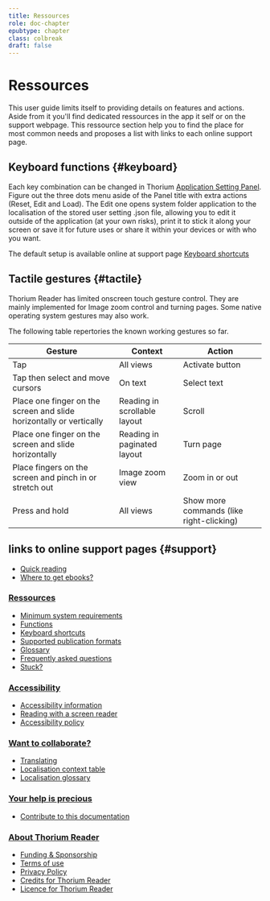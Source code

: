 ```yaml
---
title: Ressources
role: doc-chapter
epubtype: chapter
class: colbreak 
draft: false
---
```

# Ressources

This user guide limits itself to providing details on features and actions. Aside from it you'll find dedicated ressources in the app it self or on the support webpage. This ressource section help you to find the place for most common needs and proposes a list with links to each online support page. 

## Keyboard functions {#keyboard}

Each key combination can be changed in Thorium [Application Setting Panel](../102_windows_views_panels/index.xhtml#setting_view). Figure out the three dots
menu aside of the Panel title with extra actions (Reset, Edit and
Load). The Edit one opens system folder application to the
localisation of the stored user setting .json file, allowing you to
edit it outside of the application (at your own risks), print it to stick it along your screen or save it for
future uses or share it within your devices or with who you want.

The default setup is available online at support page <a href="https://thorium.edrlab.org/en/th3/400_ressources/402_keyboard-shortcuts/"><span>Keyboard shortcuts</span></a>

## Tactile gestures {#tactile}

Thorium Reader has limited onscreen touch gesture control. They are
mainly implemented for Image zoom control and turning pages. Some native
operating system gestures may also work.

The following table repertories the known working gestures so far.

|Gesture|Context |Action|
|---|---|---|
| Tap |All views |Activate button|
| Tap then select and move cursors |On text |Select text|
| Place one finger on the screen and slide horizontally or vertically |Reading in scrollable layout |Scroll|
| Place one finger on the screen and slide horizontally |Reading in paginated layout |Turn page|
| Place fingers on the screen and pinch in or stretch out |Image zoom view |Zoom in or out|
| Press and hold |All views |Show more commands (like right-clicking)|


## links to online support pages {#support}

* <a href="https://thorium.edrlab.org/en/th3/100_quickstart/"><span>Quick reading</span></a>
* <a href="https://thorium.edrlab.org/en/th3/get_ebooks/"><span>Where to get ebooks?</span></a>

### <a href="https://thorium.edrlab.org/en/th3/400_ressources/"><span>Ressources</span></a>
* <a href="https://thorium.edrlab.org/en/th3/400_ressources/390_requirements/"><span>Minimum system requirements</span></a>
* <a href="https://thorium.edrlab.org/en/th3/400_ressources/401_functions/"><span>Functions</span></a>
* <a href="https://thorium.edrlab.org/en/th3/400_ressources/402_keyboard-shortcuts/"><span>Keyboard shortcuts</span></a>
* <a href="https://thorium.edrlab.org/en/th3/400_ressources/406_formats/"><span>Supported publication formats</span></a>
* <a href="https://thorium.edrlab.org/en/th3/400_ressources/420_glossary/"><span>Glossary</span></a>
* <a href="https://thorium.edrlab.org/en/th3/400_ressources/430_faq/"><span>Frequently asked questions</span></a>
* <a href="https://thorium.edrlab.org/en/th3/400_ressources/904_issues/"><span>Stuck?</span></a>

### <a href="https://thorium.edrlab.org/en/th3/500_accessibility/"><span>Accessibility</span></a>
* <a href="https://thorium.edrlab.org/en/th3/500_accessibility/300_accessibility/"><span>Accessibility information</span></a>
* <a href="https://thorium.edrlab.org/en/th3/500_accessibility/311_screenreaders/"><span>Reading with a screen reader</span></a>
* <a href="https://thorium.edrlab.org/en/th3/500_accessibility/903_thorium-accessibility-policy/"><span>Accessibility policy</span></a>

### <a href="https://thorium.edrlab.org/en/th3/800_collaborating/"><span>Want to collaborate?</span></a>
* <a href="https://thorium.edrlab.org/en/th3/800_collaborating/802_localizing/"><span>Translating</span></a>
* <a href="https://thorium.edrlab.org/en/th3/800_collaborating/803_localization_context_table/"><span>Localisation context table</span></a>
* <a href="https://thorium.edrlab.org/en/th3/800_collaborating/804_localisation_glossary/"><span>Localisation glossary</span></a>

### <a href="https://thorium.edrlab.org/en/th3/800_collaborating/903_support/"><span>Your help is precious</span></a>
* <a href="https://thorium.edrlab.org/en/th3/800_collaborating/905_contribute/"><span>Contribute to this documentation</span></a>


### <a href="https://thorium.edrlab.org/en/th3/900_about_thorium/"><span>About Thorium Reader</span></a>
* <a href="https://thorium.edrlab.org/en/th3/900_about_thorium/901_thorium-sponsorship/" spellcheck="false"><span>Funding &amp; Sponsorship</span></a>
* <a href="https://thorium.edrlab.org/en/th3/900_about_thorium/901_thorium-terms-of-use/"><span>Terms of use</span></a>
* <a href="https://thorium.edrlab.org/en/th3/900_about_thorium/902_thorium-privacy-policy/"><span>Privacy Policy</span></a>
* <a href="https://thorium.edrlab.org/en/th3/900_about_thorium/910_credits/"><span>Credits for Thorium Reader</span></a>
* <a href="https://thorium.edrlab.org/en/th3/900_about_thorium/913_licence/"><span>Licence for Thorium Reader</span></a>
